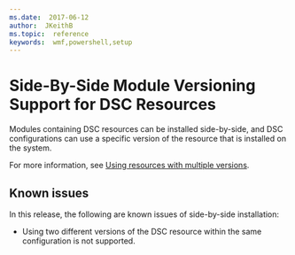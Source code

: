 ```yaml
---
ms.date:  2017-06-12
author:  JKeithB
ms.topic:  reference
keywords:  wmf,powershell,setup
---
```


# Side-By-Side Module Versioning Support for DSC Resources

Modules containing DSC resources can be installed side-by-side, and DSC configurations can use a specific version of the resource that is installed on the system.

For more information, see [Using resources with multiple versions](https://msdn.microsoft.com/powershell/dsc/sxsresource).

## Known issues

In this release, the following are known issues of side-by-side installation:

-   Using two different versions of the DSC resource within the same configuration is not supported.

